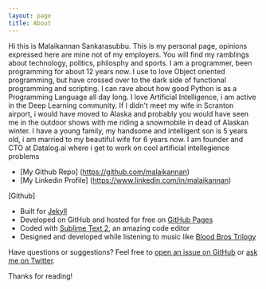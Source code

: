 ```yaml
---
layout: page
title: About
---
```


<p class="message">
  Hi this is Malaikannan Sankarasubbu. This is my personal page, opinions expressed here are mine not of my employers. You will find my ramblings about technology, politics, philosphy and sports. I am a programmer, been programming for about 12 years now. I use to love Object oriented programming, but have crossed over to the dark side of functional programming and scripting. I can rave about how good Python is as a Programming Language all day long. I love Artificial Intelligence, i am active in the Deep Learning community. If I didn't meet my wife in Scranton airport, i would have moved to Alaska and probably you would have seen me in the outdoor shows with me riding a snowmobile in dead of Alaskan winter. I have a young family, my handsome and intelligent son is 5 years old, i am married to my beautiful wife for 6 years now. I am founder and CTO at Datalog.ai where i get to work on cool artificial intellegience problems
</p>

* [My Github Repo] (https://github.com/malaikannan)
* [My Linkedin Profile] (https://www.linkedin.com/in/malaikannan)

[Github]

* Built for [Jekyll](http://jekyllrb.com)
* Developed on GitHub and hosted for free on [GitHub Pages](https://pages.github.com)
* Coded with [Sublime Text 2](http://sublimetext.com), an amazing code editor
* Designed and developed while listening to music like [Blood Bros Trilogy](https://soundcloud.com/maddecent/sets/blood-bros-series)

Have questions or suggestions? Feel free to [open an issue on GitHub](https://github.com/poole/issues/new) or [ask me on Twitter](https://twitter.com/mdo).

Thanks for reading!

